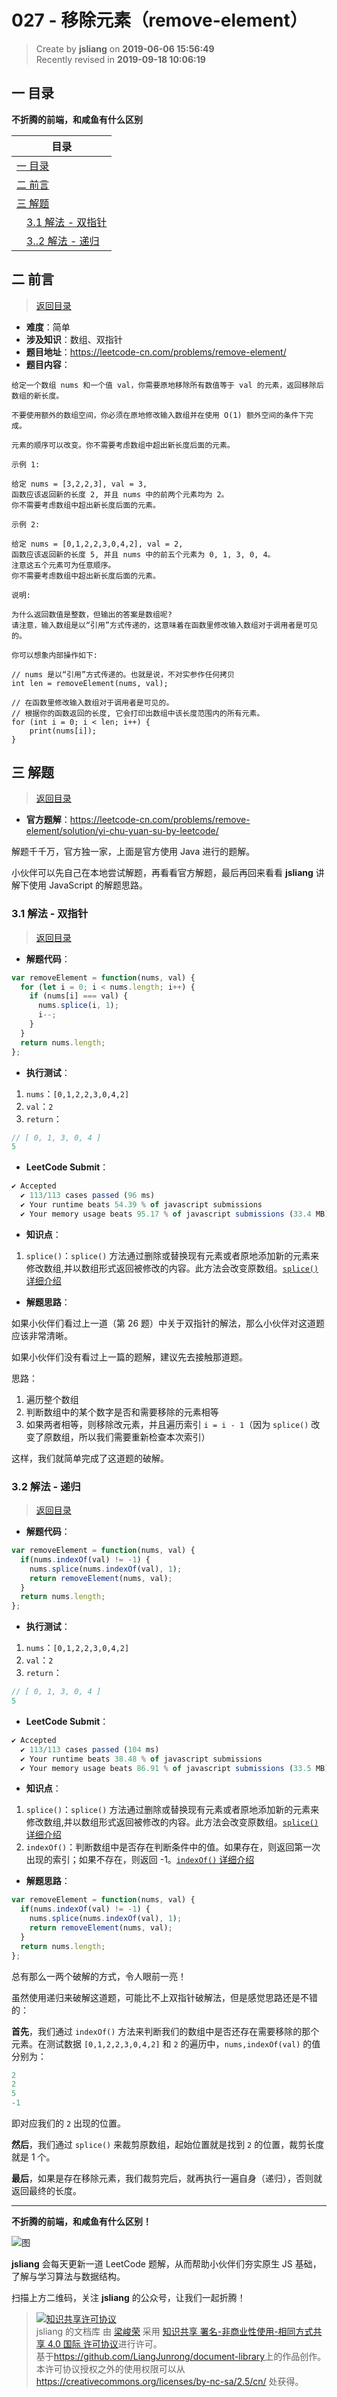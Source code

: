 027 - 移除元素（remove-element）
===

> Create by **jsliang** on **2019-06-06 15:56:49**  
> Recently revised in **2019-09-18 10:06:19**

## <a name="chapter-one" id="chapter-one">一 目录</a>

**不折腾的前端，和咸鱼有什么区别**

| 目录 |
| --- | 
| [一 目录](#chapter-one) | 
| <a name="catalog-chapter-two" id="catalog-chapter-two"></a>[二 前言](#chapter-two) |
| <a name="catalog-chapter-three" id="catalog-chapter-three"></a>[三 解题](#chapter-three) |
| &emsp;[3.1 解法 - 双指针](#chapter-three-one) |
| &emsp;[3..2 解法 - 递归](#chapter-three-two) |

## <a name="chapter-two" id="chapter-two">二 前言</a>

> [返回目录](#chapter-one)

* **难度**：简单
* **涉及知识**：数组、双指针
* **题目地址**：https://leetcode-cn.com/problems/remove-element/
* **题目内容**：

```
给定一个数组 nums 和一个值 val，你需要原地移除所有数值等于 val 的元素，返回移除后数组的新长度。

不要使用额外的数组空间，你必须在原地修改输入数组并在使用 O(1) 额外空间的条件下完成。

元素的顺序可以改变。你不需要考虑数组中超出新长度后面的元素。

示例 1:

给定 nums = [3,2,2,3], val = 3,
函数应该返回新的长度 2, 并且 nums 中的前两个元素均为 2。
你不需要考虑数组中超出新长度后面的元素。

示例 2:

给定 nums = [0,1,2,2,3,0,4,2], val = 2,
函数应该返回新的长度 5, 并且 nums 中的前五个元素为 0, 1, 3, 0, 4。
注意这五个元素可为任意顺序。
你不需要考虑数组中超出新长度后面的元素。

说明:

为什么返回数值是整数，但输出的答案是数组呢?
请注意，输入数组是以“引用”方式传递的，这意味着在函数里修改输入数组对于调用者是可见的。

你可以想象内部操作如下:

// nums 是以“引用”方式传递的。也就是说，不对实参作任何拷贝
int len = removeElement(nums, val);

// 在函数里修改输入数组对于调用者是可见的。
// 根据你的函数返回的长度, 它会打印出数组中该长度范围内的所有元素。
for (int i = 0; i < len; i++) {
    print(nums[i]);
}
```

## <a name="chapter-three" id="chapter-three">三 解题</a>

> [返回目录](#chapter-one)

* **官方题解**：https://leetcode-cn.com/problems/remove-element/solution/yi-chu-yuan-su-by-leetcode/

解题千千万，官方独一家，上面是官方使用 Java 进行的题解。

小伙伴可以先自己在本地尝试解题，再看看官方解题，最后再回来看看 **jsliang** 讲解下使用 JavaScript 的解题思路。

### <a name="chapter-three-one" id="chapter-three-one">3.1 解法 - 双指针</a>

> [返回目录](#chapter-one)

* **解题代码**：

```js
var removeElement = function(nums, val) {
  for (let i = 0; i < nums.length; i++) {
    if (nums[i] === val) {
      nums.splice(i, 1);
      i--;
    }
  }
  return nums.length;
};
```

* **执行测试**：

1. `nums`：`[0,1,2,2,3,0,4,2]`
2. `val`：`2`
3. `return`：

```js
// [ 0, 1, 3, 0, 4 ]
5
```

* **LeetCode Submit**：

```js
✔ Accepted
  ✔ 113/113 cases passed (96 ms)
  ✔ Your runtime beats 54.39 % of javascript submissions
  ✔ Your memory usage beats 95.17 % of javascript submissions (33.4 MB)
```

* **知识点**：

1. `splice()`：`splice()` 方法通过删除或替换现有元素或者原地添加新的元素来修改数组,并以数组形式返回被修改的内容。此方法会改变原数组。[`splice()` 详细介绍](https://github.com/LiangJunrong/document-library/blob/master/JavaScript-library/JavaScript/%E5%86%85%E7%BD%AE%E5%AF%B9%E8%B1%A1/Array/splice.md)

* **解题思路**：

如果小伙伴们看过上一道（第 26 题）中关于双指针的解法，那么小伙伴对这道题应该非常清晰。

如果小伙伴们没有看过上一篇的题解，建议先去接触那道题。

思路：

1. 遍历整个数组
2. 判断数组中的某个数字是否和需要移除的元素相等
3. 如果两者相等，则移除改元素，并且遍历索引 `i = i - 1`（因为 `splice()` 改变了原数组，所以我们需要重新检查本次索引）

这样，我们就简单完成了这道题的破解。

### <a name="chapter-three-two" id="chapter-three-two">3.2 解法 - 递归</a>

> [返回目录](#chapter-one)

* **解题代码**：

```js
var removeElement = function(nums, val) {
  if(nums.indexOf(val) != -1) {
    nums.splice(nums.indexOf(val), 1);
    return removeElement(nums, val);
  }
  return nums.length;
};
```

* **执行测试**：

1. `nums`：`[0,1,2,2,3,0,4,2]`
2. `val`：`2`
3. `return`：

```js
// [ 0, 1, 3, 0, 4 ]
5
```

* **LeetCode Submit**：

```js
✔ Accepted
  ✔ 113/113 cases passed (104 ms)
  ✔ Your runtime beats 38.48 % of javascript submissions
  ✔ Your memory usage beats 86.91 % of javascript submissions (33.5 MB)
```

* **知识点**：

1. `splice()`：`splice()` 方法通过删除或替换现有元素或者原地添加新的元素来修改数组,并以数组形式返回被修改的内容。此方法会改变原数组。[`splice()` 详细介绍](https://github.com/LiangJunrong/document-library/blob/master/JavaScript-library/JavaScript/%E5%86%85%E7%BD%AE%E5%AF%B9%E8%B1%A1/Array/splice.md)
2. `indexOf()`：判断数组中是否存在判断条件中的值。如果存在，则返回第一次出现的索引；如果不存在，则返回 -1。[`indexOf()` 详细介绍](https://github.com/LiangJunrong/document-library/blob/master/JavaScript-library/JavaScript/%E5%86%85%E7%BD%AE%E5%AF%B9%E8%B1%A1/Array/indexOf.md)

* **解题思路**：

```js
var removeElement = function(nums, val) {
  if(nums.indexOf(val) != -1) {
    nums.splice(nums.indexOf(val), 1);
    return removeElement(nums, val);
  }
  return nums.length;
};
```

总有那么一两个破解的方式，令人眼前一亮！

虽然使用递归来破解这道题，可能比不上双指针破解法，但是感觉思路还是不错的：

**首先**，我们通过 `indexOf()` 方法来判断我们的数组中是否还存在需要移除的那个元素。在测试数据 `[0,1,2,2,3,0,4,2]` 和 `2` 的遍历中，`nums,indexOf(val)` 的值分别为：

```js
2
2
5
-1
```

即对应我们的 `2` 出现的位置。

**然后**，我们通过 `splice()` 来裁剪原数组，起始位置就是找到 `2` 的位置，裁剪长度就是 1 个。

**最后**，如果是存在移除元素，我们裁剪完后，就再执行一遍自身（递归），否则就返回最终的长度。

---

**不折腾的前端，和咸鱼有什么区别！**

![图](../../../public-repertory/img/z-small-wechat-public-address.jpg)

**jsliang** 会每天更新一道 LeetCode 题解，从而帮助小伙伴们夯实原生 JS 基础，了解与学习算法与数据结构。

扫描上方二维码，关注 **jsliang** 的公众号，让我们一起折腾！

> <a rel="license" href="http://creativecommons.org/licenses/by-nc-sa/4.0/"><img alt="知识共享许可协议" style="border-width:0" src="https://i.creativecommons.org/l/by-nc-sa/4.0/88x31.png" /></a><br /><span xmlns:dct="http://purl.org/dc/terms/" property="dct:title">jsliang 的文档库</span> 由 <a xmlns:cc="http://creativecommons.org/ns#" href="https://github.com/LiangJunrong/document-library" property="cc:attributionName" rel="cc:attributionURL">梁峻荣</a> 采用 <a rel="license" href="http://creativecommons.org/licenses/by-nc-sa/4.0/">知识共享 署名-非商业性使用-相同方式共享 4.0 国际 许可协议</a>进行许可。<br />基于<a xmlns:dct="http://purl.org/dc/terms/" href="https://github.com/LiangJunrong/document-library" rel="dct:source">https://github.com/LiangJunrong/document-library</a>上的作品创作。<br />本许可协议授权之外的使用权限可以从 <a xmlns:cc="http://creativecommons.org/ns#" href="https://creativecommons.org/licenses/by-nc-sa/2.5/cn/" rel="cc:morePermissions">https://creativecommons.org/licenses/by-nc-sa/2.5/cn/</a> 处获得。
